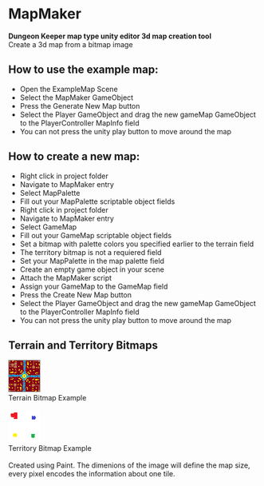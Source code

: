 # MapMaker
 **Dungeon Keeper map type unity editor 3d map creation tool**<br />
Create a 3d map from a bitmap image

##  How to use the example map:
- Open the ExampleMap Scene
- Select the MapMaker GameObject
- Press the Generate New Map button
- Select the Player GameObject and drag the new gameMap GameObject to the PlayerController MapInfo field
- You can not press the unity play button to move around the map

## How to create a new map:
- Right click in project folder
- Navigate to MapMaker entry
- Select MapPalette
- Fill out your MapPalette scriptable object fields
- Right click in project folder
- Navigate to MapMaker entry
- Select GameMap
- Fill out your GameMap scriptable object fields
- Set a bitmap with palette colors you specified earlier to the terrain field
- The territory bitmap is not a requiered field
- Set your MapPalette in the map palette field
- Create an empty game object in your scene
- Attach the MapMaker script
- Assign your GameMap to the GameMap field
- Press the Create New Map button
- Select the Player GameObject and drag the new gameMap GameObject to the PlayerController MapInfo field
- You can not press the unity play button to move around the map

## Terrain and Territory Bitmaps
![](https://github.com/gpelletier0/MapMaker/blob/main/Assets/Textures/ExampleMap/ExampleTerrain.bmp)<br />
Terrain Bitmap Example
<br /><br />
![](https://github.com/gpelletier0/MapMaker/blob/main/Assets/Textures/ExampleMap/ExampleTerritory.bmp)<br />
Territory Bitmap Example
<br /><br />
Created using Paint. The dimenions of the image will define the map size, every pixel encodes the information about one tile.